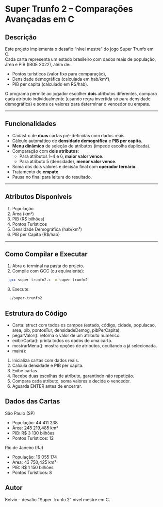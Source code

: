 # Super Trunfo 2 – Comparações Avançadas em C

## Descrição

Este projeto implementa o desafio “nível mestre” do jogo Super Trunfo em C.  
Cada carta representa um estado brasileiro com dados reais de população, área e PIB (IBGE 2022), além de:

- Pontos turísticos (valor fixo para comparação),
- Densidade demográfica (calculada em hab/km²),
- PIB per capita (calculado em R$/hab).

O programa permite ao jogador escolher **dois** atributos diferentes, compara cada atributo individualmente (usando regra invertida só para densidade demográfica) e soma os valores para determinar o vencedor ou empate.

---

## Funcionalidades

- Cadastro de **duas** cartas pré-definidas com dados reais.
- Cálculo automático de **densidade demográfica** e **PIB per capita**.
- **Menu dinâmico** de seleção de atributos (impede escolha duplicada).
- Comparação com **dois atributos**:
  - Para atributos 1–4 e 6, **maior valor vence**.
  - Para atributo 5 (densidade), **menor valor vence**.
- Soma dos dois valores e decisão final com **operador ternário**.
- Tratamento de **empate**.
- Pausa no final para leitura do resultado.

---

## Atributos Disponíveis

1. População
2. Área (km²)
3. PIB (R$ bilhões)
4. Pontos Turísticos
5. Densidade Demográfica (hab/km²)
6. PIB per Capita (R$/hab)

---

## Como Compilar e Executar

1. Abra o terminal na pasta do projeto.
2. Compile com GCC (ou equivalente):

```bash
  gcc super-trunfo2.c -o super-trunfo2
```

3. Execute:

```bash
  ./super-trunfo2
```

## Estrutura do Código

- Carta: struct com todos os campos (estado, código, cidade, populacao, area, pib, pontosTur, densidadeDemog, pibPerCapita).
- pegarValor(): retorna o valor de um atributo numérico.
- exibirCarta(): printa todos os dados de uma carta.
- mostrarMenu(): mostra opções de atributos, ocultando a já selecionada.
- main():

1. Inicializa cartas com dados reais.
2. Calcula densidade e PIB per capita.
3. Exibe cartas.
4. Recebe duas escolhas de atributo, garantindo não repetição.
5. Compara cada atributo, soma valores e decide o vencedor.
6. Aguarda ENTER antes de encerrar.

## Dados das Cartas

São Paulo (SP)

- População: 44 411 238
- Área: 248 219,485 km²
- PIB: R$ 3 130 bilhões
- Pontos Turísticos: 12

Rio de Janeiro (RJ)

- População: 16 055 174
- Área: 43 750,425 km²
- PIB: R$ 1 150 bilhões
- Pontos Turísticos: 8

## Autor

Kelvin – desafio “Super Trunfo 2” nível mestre em C.
